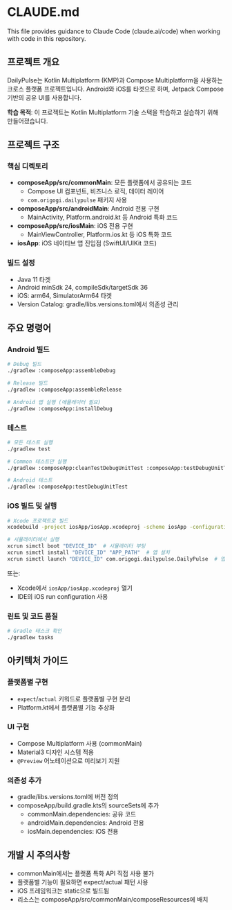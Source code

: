 # CLAUDE.md

This file provides guidance to Claude Code (claude.ai/code) when working with code in this repository.

## 프로젝트 개요
DailyPulse는 Kotlin Multiplatform (KMP)과 Compose Multiplatform을 사용하는 크로스 플랫폼 프로젝트입니다. Android와 iOS를 타겟으로 하며, Jetpack Compose 기반의 공유 UI를 사용합니다.

**학습 목적**: 이 프로젝트는 Kotlin Multiplatform 기술 스택을 학습하고 실습하기 위해 만들어졌습니다.

## 프로젝트 구조

### 핵심 디렉토리
- **composeApp/src/commonMain**: 모든 플랫폼에서 공유되는 코드
  - Compose UI 컴포넌트, 비즈니스 로직, 데이터 레이어
  - `com.origogi.dailypulse` 패키지 사용
- **composeApp/src/androidMain**: Android 전용 구현
  - MainActivity, Platform.android.kt 등 Android 특화 코드
- **composeApp/src/iosMain**: iOS 전용 구현
  - MainViewController, Platform.ios.kt 등 iOS 특화 코드
- **iosApp**: iOS 네이티브 앱 진입점 (SwiftUI/UIKit 코드)

### 빌드 설정
- Java 11 타겟
- Android minSdk 24, compileSdk/targetSdk 36
- iOS: arm64, SimulatorArm64 타겟
- Version Catalog: gradle/libs.versions.toml에서 의존성 관리

## 주요 명령어

### Android 빌드
```bash
# Debug 빌드
./gradlew :composeApp:assembleDebug

# Release 빌드
./gradlew :composeApp:assembleRelease

# Android 앱 실행 (에뮬레이터 필요)
./gradlew :composeApp:installDebug
```

### 테스트
```bash
# 모든 테스트 실행
./gradlew test

# Common 테스트만 실행
./gradlew :composeApp:cleanTestDebugUnitTest :composeApp:testDebugUnitTest

# Android 테스트
./gradlew :composeApp:testDebugUnitTest
```

### iOS 빌드 및 실행
```bash
# Xcode 프로젝트로 빌드
xcodebuild -project iosApp/iosApp.xcodeproj -scheme iosApp -configuration Debug -destination 'platform=iOS Simulator,name=iPhone 16 Pro' build

# 시뮬레이터에서 실행
xcrun simctl boot "DEVICE_ID"  # 시뮬레이터 부팅
xcrun simctl install "DEVICE_ID" "APP_PATH"  # 앱 설치
xcrun simctl launch "DEVICE_ID" com.origogi.dailypulse.DailyPulse  # 앱 실행
```

또는:
- Xcode에서 `iosApp/iosApp.xcodeproj` 열기
- IDE의 iOS run configuration 사용

### 린트 및 코드 품질
```bash
# Gradle 태스크 확인
./gradlew tasks
```

## 아키텍처 가이드

### 플랫폼별 구현
- `expect`/`actual` 키워드로 플랫폼별 구현 분리
- Platform.kt에서 플랫폼별 기능 추상화

### UI 구현
- Compose Multiplatform 사용 (commonMain)
- Material3 디자인 시스템 적용
- `@Preview` 어노테이션으로 미리보기 지원

### 의존성 추가
- gradle/libs.versions.toml에 버전 정의
- composeApp/build.gradle.kts의 sourceSets에 추가
  - commonMain.dependencies: 공유 코드
  - androidMain.dependencies: Android 전용
  - iosMain.dependencies: iOS 전용

## 개발 시 주의사항
- commonMain에서는 플랫폼 특화 API 직접 사용 불가
- 플랫폼별 기능이 필요하면 expect/actual 패턴 사용
- iOS 프레임워크는 static으로 빌드됨
- 리소스는 composeApp/src/commonMain/composeResources에 배치